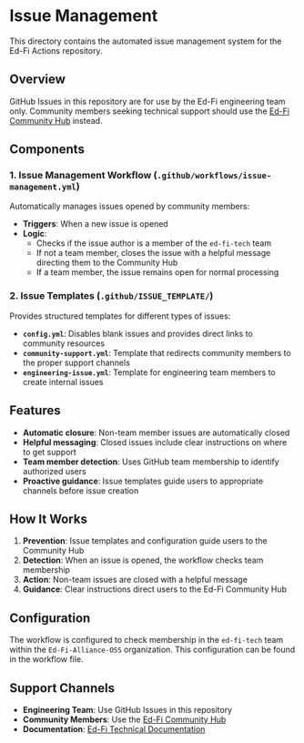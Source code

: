 # Issue Management

This directory contains the automated issue management system for the Ed-Fi Actions repository.

## Overview

GitHub Issues in this repository are for use by the Ed-Fi engineering team only. Community members seeking technical support should use the [Ed-Fi Community Hub](https://community.ed-fi.org) instead.

## Components

### 1. Issue Management Workflow (`.github/workflows/issue-management.yml`)

Automatically manages issues opened by community members:

- **Triggers**: When a new issue is opened
- **Logic**: 
  - Checks if the issue author is a member of the `ed-fi-tech` team
  - If not a team member, closes the issue with a helpful message directing them to the Community Hub
  - If a team member, the issue remains open for normal processing

### 2. Issue Templates (`.github/ISSUE_TEMPLATE/`)

Provides structured templates for different types of issues:

- **`config.yml`**: Disables blank issues and provides direct links to community resources
- **`community-support.yml`**: Template that redirects community members to the proper support channels
- **`engineering-issue.yml`**: Template for engineering team members to create internal issues

## Features

- **Automatic closure**: Non-team member issues are automatically closed
- **Helpful messaging**: Closed issues include clear instructions on where to get support
- **Team member detection**: Uses GitHub team membership to identify authorized users
- **Proactive guidance**: Issue templates guide users to appropriate channels before issue creation

## How It Works

1. **Prevention**: Issue templates and configuration guide users to the Community Hub
2. **Detection**: When an issue is opened, the workflow checks team membership
3. **Action**: Non-team issues are closed with a helpful message
4. **Guidance**: Clear instructions direct users to the Ed-Fi Community Hub

## Configuration

The workflow is configured to check membership in the `ed-fi-tech` team within the `Ed-Fi-Alliance-OSS` organization. This configuration can be found in the workflow file.

## Support Channels

- **Engineering Team**: Use GitHub Issues in this repository
- **Community Members**: Use the [Ed-Fi Community Hub](https://community.ed-fi.org)
- **Documentation**: [Ed-Fi Technical Documentation](https://docs.ed-fi.org/)
